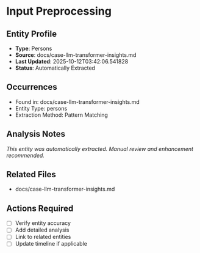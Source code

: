 # Input Preprocessing

## Entity Profile
- **Type**: Persons
- **Source**: docs/case-llm-transformer-insights.md
- **Last Updated**: 2025-10-12T03:42:06.541828
- **Status**: Automatically Extracted

## Occurrences
- Found in: docs/case-llm-transformer-insights.md
- Entity Type: persons
- Extraction Method: Pattern Matching

## Analysis Notes
*This entity was automatically extracted. Manual review and enhancement recommended.*

## Related Files
- docs/case-llm-transformer-insights.md

## Actions Required
- [ ] Verify entity accuracy
- [ ] Add detailed analysis
- [ ] Link to related entities
- [ ] Update timeline if applicable
